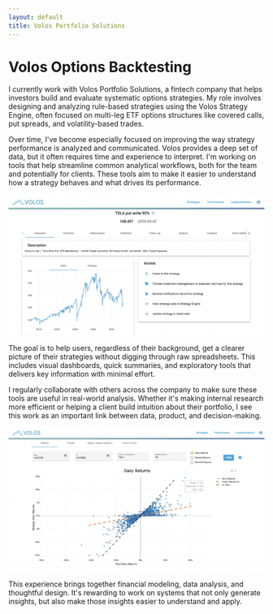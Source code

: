 ```yaml
---
layout: default
title: Volos Portfolio Solutions
---
```


# Volos Options Backtesting

I currently work with Volos Portfolio Solutions, a fintech company that helps investors build and evaluate systematic options strategies. My role involves designing and analyzing rule-based strategies using the Volos Strategy Engine, often focused on multi-leg ETF options structures like covered calls, put spreads, and volatility-based trades.

Over time, I've become especially focused on improving the way strategy performance is analyzed and communicated. Volos provides a deep set of data, but it often requires time and experience to interpret. I'm working on tools that help streamline common analytical workflows, both for the team and potentially for clients. These tools aim to make it easier to understand how a strategy behaves and what drives its performance.

![Strategy Engine](images/volos_strategy_engine.png)

The goal is to help users, regardless of their background, get a clearer picture of their strategies without digging through raw spreadsheets. This includes visual dashboards, quick summaries, and exploratory tools that delivers key information with minimal effort.

I regularly collaborate with others across the company to make sure these tools are useful in real-world analysis. Whether it's making internal research more efficient or helping a client build intuition about their portfolio, I see this work as an important link between data, product, and decision-making.

![Visualization Mockup](images/strategy_intuition_dashboard.png)

This experience brings together financial modeling, data analysis, and thoughtful design. It's rewarding to work on systems that not only generate insights, but also make those insights easier to understand and apply.
